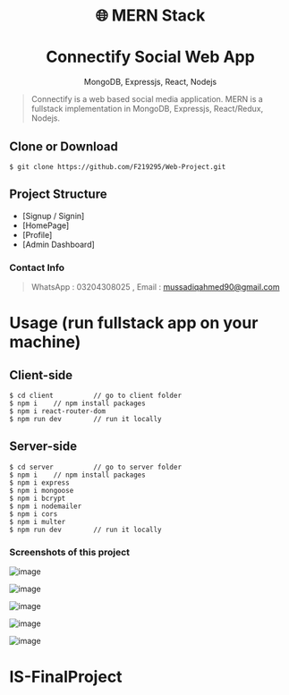 <h1 align="center">
🌐 MERN Stack
</h1>
<h1 align="center">
  Connectify Social Web App
</h1>

<p align="center">
MongoDB, Expressjs, React, Nodejs
</p>


> Connectify is a web based social media application.
> MERN is a fullstack implementation in MongoDB, Expressjs, React/Redux, Nodejs.


## Clone or Download
```terminal
$ git clone https://github.com/F219295/Web-Project.git

```

## Project Structure
- [Signup / Signin]
- [HomePage]
- [Profile]
- [Admin Dashboard]

### Contact Info

> WhatsApp : 03204308025 
> , Email : mussadiqahmed90@gmail.com


# Usage (run fullstack app on your machine)

## Client-side
```terminal
$ cd client          // go to client folder
$ npm i    // npm install packages
$ npm i react-router-dom
$ npm run dev        // run it locally
```
## Server-side

```terminal
$ cd server          // go to server folder
$ npm i    // npm install packages
$ npm i express
$ npm i mongoose
$ npm i bcrypt
$ npm i nodemailer
$ npm i cors
$ npm i multer
$ npm run dev        // run it locally
```

### Screenshots of this project

![image](https://github.com/F219295/Web-Project/assets/100989662/2965a362-eff1-40fb-93ff-6cb693048a2d)

![image](https://github.com/F219295/Web-Project/assets/100989662/62e6621a-01de-4c4b-b324-7acade56d7e8)

![image](https://github.com/F219295/Web-Project/assets/100989662/e73a328f-7f5c-4cd0-9457-7415771b29d8)

![image](https://github.com/F219295/Web-Project/assets/100989662/0b390335-ec38-4ac7-8b72-d10bc415127a)

![image](https://github.com/F219295/Web-Project/assets/100989662/96e96706-c8e2-4967-a8b6-541d5b64c626)




# IS-FinalProject
